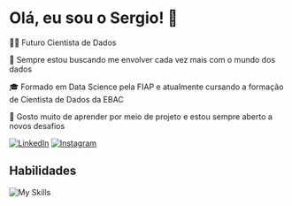 # Olá, eu sou o Sergio! 👋

👩‍💻 Futuro Cientista de Dados

🧠 Sempre estou buscando me envolver cada vez mais com o mundo dos dados

🎓 Formado em Data Science pela FIAP e atualmente cursando a formação de Cientista de Dados da EBAC

🌠 Gosto muito de aprender por meio de projeto e estou sempre aberto a novos desafios


[![LinkedIn](https://img.shields.io/badge/LinkedIn-0077B5?style=for-the-badge&logo=linkedin&logoColor=white)](https://www.linkedin.com/in/sergio-augusto-soares/)
[![Instagram](https://img.shields.io/badge/-Instagram-%23E4405F?style=for-the-badge&logo=instagram&logoColor=white)](https://www.instagram.com/iluvpiapi/)

## Habilidades
![My Skills](https://go-skill-icons.vercel.app/api/icons?i=py,sqlserver,databricks,pandas,numpy,tensorflow,sklearn,pbi,azure&titles=true)

